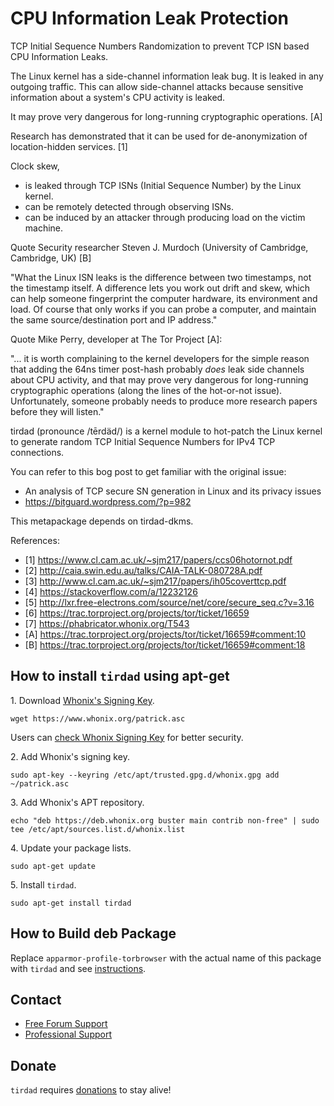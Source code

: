 # CPU Information Leak Protection #

TCP Initial Sequence Numbers Randomization to prevent TCP ISN based CPU
Information Leaks.

The Linux kernel has a side-channel information leak bug.
It is leaked in any outgoing traffic.
This can allow side-channel attacks because sensitive information about
a system's CPU activity is leaked.

It may prove very dangerous for long-running cryptographic operations. [A]

Research has demonstrated that it can be used for de-anonymization of
location-hidden services. [1]

Clock skew,

- is leaked through TCP ISNs (Initial Sequence Number) by the Linux kernel.
- can be remotely detected through observing ISNs.
- can be induced by an attacker through producing load on the victim machine.

Quote Security researcher Steven J. Murdoch
(University of Cambridge, Cambridge, UK) [B]

"What the Linux ISN leaks is the difference between two timestamps, not the
timestamp itself. A difference lets you work out drift and skew, which can
help someone fingerprint the computer hardware, its environment and load. Of
course that only works if you can probe a computer, and maintain the same
source/destination port and IP address."

Quote Mike Perry, developer at The Tor Project [A]:

"... it is worth complaining to the kernel developers for the simple
reason that adding the 64ns timer post-hash probably *does* leak side channels
about CPU activity, and that may prove very dangerous for long-running
cryptographic operations (along the lines of the hot-or-not issue).
Unfortunately, someone probably needs to produce more research papers before
they will listen."

tirdad (pronounce /tērdäd/) is a kernel module to hot-patch the Linux kernel
to generate random TCP Initial Sequence Numbers for IPv4 TCP connections.

You can refer to this bog post to get familiar with the original issue:

- An analysis of TCP secure SN generation in Linux and its privacy issues
- https://bitguard.wordpress.com/?p=982

This metapackage depends on tirdad-dkms.

References:

- [1]​ https://www.cl.cam.ac.uk/~sjm217/papers/ccs06hotornot.pdf
- [2]​ http://caia.swin.edu.au/talks/CAIA-TALK-080728A.pdf
- [3]​ http://www.cl.cam.ac.uk/~sjm217/papers/ih05coverttcp.pdf
- [4]​ https://stackoverflow.com/a/12232126
- [5] ​http://lxr.free-electrons.com/source/net/core/secure_seq.c?v=3.16
- [6] https://trac.torproject.org/projects/tor/ticket/16659
- [7] https://phabricator.whonix.org/T543
- [A] https://trac.torproject.org/projects/tor/ticket/16659#comment:10
- [B] https://trac.torproject.org/projects/tor/ticket/16659#comment:18
## How to install `tirdad` using apt-get ##

1\. Download [Whonix's Signing Key]().

```
wget https://www.whonix.org/patrick.asc
```

Users can [check Whonix Signing Key](https://www.whonix.org/wiki/Whonix_Signing_Key) for better security.

2\. Add Whonix's signing key.

```
sudo apt-key --keyring /etc/apt/trusted.gpg.d/whonix.gpg add ~/patrick.asc
```

3\. Add Whonix's APT repository.

```
echo "deb https://deb.whonix.org buster main contrib non-free" | sudo tee /etc/apt/sources.list.d/whonix.list
```

4\. Update your package lists.

```
sudo apt-get update
```

5\. Install `tirdad`.

```
sudo apt-get install tirdad
```

## How to Build deb Package ##

Replace `apparmor-profile-torbrowser` with the actual name of this package with `tirdad` and see [instructions](https://www.whonix.org/wiki/Dev/Build_Documentation/apparmor-profile-torbrowser).

## Contact ##

* [Free Forum Support](https://forums.whonix.org)
* [Professional Support](https://www.whonix.org/wiki/Professional_Support)

## Donate ##

`tirdad` requires [donations](https://www.whonix.org/wiki/Donate) to stay alive!
